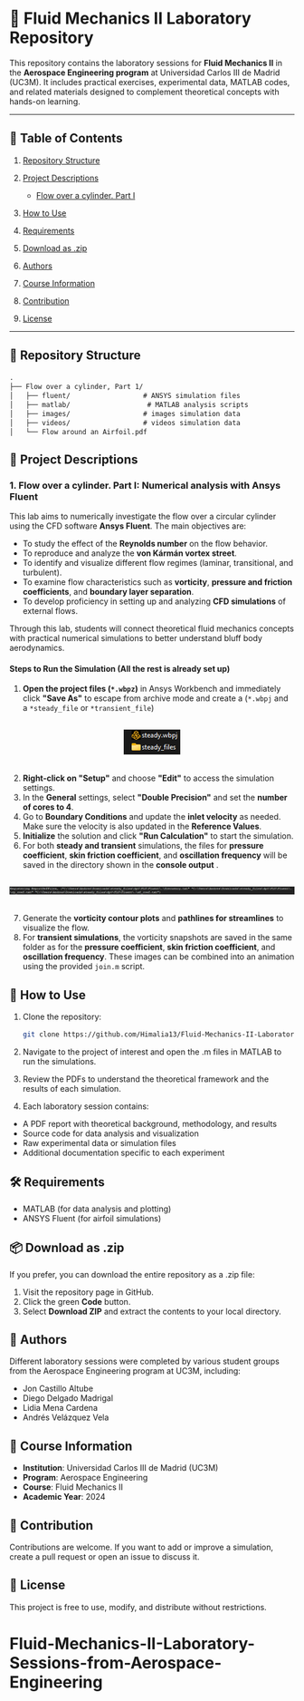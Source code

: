 # 🌊 Fluid Mechanics II Laboratory Repository

This repository contains the laboratory sessions for **Fluid Mechanics II** in the **Aerospace Engineering program** at Universidad Carlos III de Madrid (UC3M). It includes practical exercises, experimental data, MATLAB codes, and related materials designed to complement theoretical concepts with hands-on learning.

---

## 📑 Table of Contents
1. [Repository Structure](#-repository-structure)
2. [Project Descriptions](#-project-descriptions)
   - [Flow over a cylinder. Part I](#1-flow-over-a-cylinder-part-i-numerical-analysis-with-ansys-fluent)

3. [How to Use](#-how-to-use)
4. [Requirements](#%EF%B8%8F-requirements)
5. [Download as .zip](#-download-as-zip)
6. [Authors](#-authors)
7. [Course Information](#-course-information)
8. [Contribution](#-contribution)
9. [License](#-license)

---

## 📁 Repository Structure

```
.
├── Flow over a cylinder, Part 1/
│   ├── fluent/                  # ANSYS simulation files
│   ├── matlab/                   # MATLAB analysis scripts
│   ├── images/                  # images simulation data
│   ├── videos/                  # videos simulation data
│   └── Flow around an Airfoil.pdf

```

## 📂 Project Descriptions

### 1. Flow over a cylinder. Part I: Numerical analysis with Ansys Fluent

This lab aims to numerically investigate the flow over a circular cylinder using the CFD software **Ansys Fluent**. The main objectives are:

- To study the effect of the **Reynolds number** on the flow behavior.
- To reproduce and analyze the **von Kármán vortex street**.
- To identify and visualize different flow regimes (laminar, transitional, and turbulent).
- To examine flow characteristics such as **vorticity**, **pressure and friction coefficients**, and **boundary layer separation**.
- To develop proficiency in setting up and analyzing **CFD simulations** of external flows.

Through this lab, students will connect theoretical fluid mechanics concepts with practical numerical simulations to better understand bluff body aerodynamics.

#### Steps to Run the Simulation (All the rest is already set up)

1. **Open the project files (`*.wbpz`)** in Ansys Workbench and immediately click **"Save As"** to escape from archive mode and create a (`*.wbpj` and  a `*steady_file` or `*transient_file`) 

<p align="center">
  <img src="repo_img/1.png" alt="Visualization" style="margin-top: 16px; margin-bottom: 16px;" />
</p>

2. **Right-click on "Setup"** and choose **"Edit"** to access the simulation settings.
3. In the **General** settings, select **"Double Precision"** and set the **number of cores to 4**.
4. Go to **Boundary Conditions** and update the **inlet velocity** as needed. Make sure the velocity is also updated in the **Reference Values**.
5. **Initialize** the solution and click **"Run Calculation"** to start the simulation.
6. For both **steady and transient** simulations, the files for **pressure coefficient**, **skin friction coefficient**, and **oscillation frequency** will be saved in the directory shown in the **console output** .
<p align="center">
  <img src="repo_img/2.png" alt="Console output" style="margin-top: 16px; margin-bottom: 16px;" />
</p>

7. Generate the **vorticity contour plots** and **pathlines for streamlines** to visualize the flow.
8. For **transient simulations**, the vorticity snapshots are saved in the same folder as for the **pressure coefficient**, **skin friction coefficient**, and **oscillation frequency**. These images can be combined into an animation using the provided `join.m` script.

## 🚀 How to Use
1. Clone the repository:
   ```bash
   git clone https://github.com/Himalia13/Fluid-Mechanics-II-Laboratory-Sessions-from-Aerospace-Engineering-UC3M
   ```
2. Navigate to the project of interest and open the .m files in MATLAB to run the simulations.

3. Review the PDFs to understand the theoretical framework and the results of each simulation.

4. Each laboratory session contains:
- A PDF report with theoretical background, methodology, and results
- Source code for data analysis and visualization
- Raw experimental data or simulation files
- Additional documentation specific to each experiment

## 🛠️ Requirements

- MATLAB (for data analysis and plotting)
- ANSYS Fluent (for airfoil simulations)

## 📦 Download as .zip
If you prefer, you can download the entire repository as a .zip file:

1. Visit the repository page in GitHub.
2. Click the green **Code** button.
3. Select **Download ZIP** and extract the contents to your local directory.


## 👥 Authors

Different laboratory sessions were completed by various student groups from the Aerospace Engineering program at UC3M, including:
- Jon Castillo Altube
- Diego Delgado Madrigal
- Lidia Mena Cardena
- Andrés Velázquez Vela


## 📘 Course Information

- **Institution**: Universidad Carlos III de Madrid (UC3M)
- **Program**: Aerospace Engineering
- **Course**: Fluid Mechanics II
- **Academic Year**: 2024

## 🤝 Contribution
Contributions are welcome. If you want to add or improve a simulation, create a pull request or open an issue to discuss it.

## 📄 License
This project is free to use, modify, and distribute without restrictions.

# Fluid-Mechanics-II-Laboratory-Sessions-from-Aerospace-Engineering
